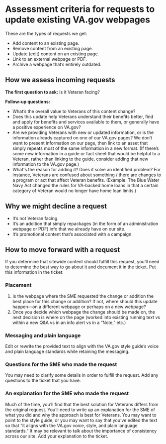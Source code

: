 # Assessment criteria for requests to update existing VA.gov webpages

These are the types of requests we get:
-	Add content to an existing page.
-	Remove content from an existing page.
-	Update (edit) content on an existing page.
-	Link to an external webpage or PDF.
-	Archive a webpage that’s entirely outdated.

## How we assess incoming requests

**The first question to ask:** Is it Veteran facing? 

**Follow-up questions:**
-	What’s the overall value to Veterans of this content change? 
-	Does this update help Veterans understand their benefits better, find and apply for benefits and services available to them, or generally have a positive experience on VA.gov? 
-	Are we providing Veterans with new or updated information, or is the information already captured on one of our VA.gov pages? We don’t want to present information on our page, then link to an asset that simply repeats most of the same information in a new format. (If there’s some new information in a guide or fact sheet that would be helpful to a Veteran, rather than linking to the guide, consider adding that new information to the VA.gov page.)
-	What's the reason for adding it? Does it solve an identified problem? For instance, Veterans are confused about something / there are changes to a program or act that affect Veteran benefits. (Example: The Blue Water Navy Act changed the rules for VA-backed home loans in that a certain category of Veteran would no longer have home loan limits.)

## Why we might decline a request

-	It’s not Veteran facing.
-	It’s an addition that simply repackages (in the form of an administration webpage or PDF) info that we already have on our site.
-	It’s promotional content that’s associated with a campaign.

## How to move forward with a request

If you determine that sitewide content should fulfill this request, you’ll need to determine the best way to go about it and document it in the ticket. Put this information in the ticket:

### Placement 
1. Is the webpage where the SME requested the change or addition the best place for this change or addition? If not, where should this update happen—on a different webpage or perhaps on a new webpage? 
2. Once you decide which webpage the change should be made on, the next decision is where on the page (worked into existing running text vs within a new Q&A vs in an info alert vs in a “Note,” etc.)

### Messaging and plain language 

Edit or rewrite the provided text to align with the VA.gov style guide’s voice and plain language standards while retaining the messaging.

### Questions for the SME who made the request 

You may need to clarify some details in order to fulfill the request. Add any questions to the ticket that you have. 

### An explanation for the SME who made the request

Much of the time, you’ll find that the best solution for Veterans differs from the original request. You’ll need to write up an explanation for the SME of what you did and why the approach is best for Veterans. You may want to point to the style guide, or you may want to say that you’ve edited the text so that “it aligns with the VA.gov voice, style, and plain language standards.” It may be relevant to talk about the importance of consistency across our site. Add your explanation to the ticket.


